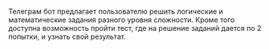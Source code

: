 Телеграм бот предлагает пользователю решить логические и математические задания разного уровня сложности.
Кроме того доступна возможность пройти тест, где на решение заданий дается по 2 попытки, и узнать свой результат.
